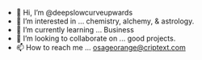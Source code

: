 - 👋 Hi, I’m @deepslowcurveupwards
- 👀 I’m interested in ... chemistry, alchemy, & astrology.
- 🌱 I’m currently learning ... Business
- 💞️ I’m looking to collaborate on ... good projects.
- 📫 How to reach me ... osageorange@criptext.com

<!---
deepslowcurveupwards/deepslowcurveupwards is a ✨ special ✨ repository because its `README.md` (this file) appears on your GitHub profile.
You can click the Preview link to take a look at your changes.
--->
